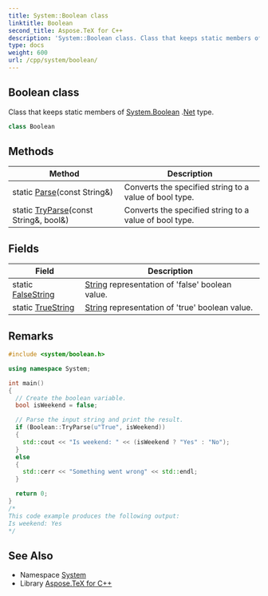 ```yaml
---
title: System::Boolean class
linktitle: Boolean
second_title: Aspose.TeX for C++
description: 'System::Boolean class. Class that keeps static members of System.Boolean .Net type in C++.'
type: docs
weight: 600
url: /cpp/system/boolean/
---
```

## Boolean class


Class that keeps static members of [System.Boolean](./) .[Net](../../system.net/) type.

```cpp
class Boolean
```

## Methods

| Method | Description |
| --- | --- |
| static [Parse](./parse/)(const String\&) | Converts the specified string to a value of bool type. |
| static [TryParse](./tryparse/)(const String\&, bool\&) | Converts the specified string to a value of bool type. |
## Fields

| Field | Description |
| --- | --- |
| static [FalseString](./falsestring/) | [String](../string/) representation of 'false' boolean value. |
| static [TrueString](./truestring/) | [String](../string/) representation of 'true' boolean value. |
## Remarks



```cpp
#include <system/boolean.h>

using namespace System;

int main()
{
  // Create the boolean variable.
  bool isWeekend = false;

  // Parse the input string and print the result.
  if (Boolean::TryParse(u"True", isWeekend))
  {
    std::cout << "Is weekend: " << (isWeekend ? "Yes" : "No");
  }
  else
  {
    std::cerr << "Something went wrong" << std::endl;
  }

  return 0;
}
/*
This code example produces the following output:
Is weekend: Yes
*/
```

## See Also

* Namespace [System](../)
* Library [Aspose.TeX for C++](../../)
